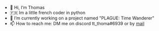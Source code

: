 - 👋 Hi, I’m Thomas
- 🇫🇷 Im a little french coder in python 
- 🌱 I’m currently working on a project named "PLAGUE: Time Wanderer"
- 📫 How to reach me: DM me on discord tt_thoma#6939 or by [mail](mailto:thomwill212@gmail.com)

<!---
Thom21200/Thom21200 is a ✨ special ✨ repository because its `README.md` (this file) appears on your GitHub profile.
You can click the Preview link to take a look at your changes.
--->
